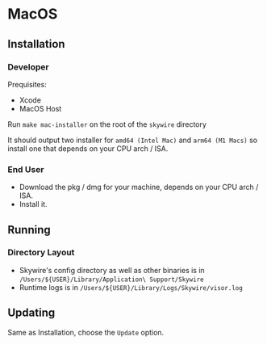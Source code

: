 # MacOS

## Installation

### Developer

Prequisites:

- Xcode
- MacOS Host

Run `make mac-installer` on the root of the `skywire` directory

It should output two installer for `amd64 (Intel Mac)` and `arm64 (M1 Macs)` so install one that depends on your CPU
arch / ISA.

### End User

- Download the pkg / dmg for your machine, depends on your CPU arch / ISA.
- Install it.

## Running

### Directory Layout

- Skywire's config directory as well as other binaries is in `/Users/${USER}/Library/Application\ Support/Skywire`
- Runtime logs is in `/Users/${USER}/Library/Logs/Skywire/visor.log`

## Updating

Same as Installation, choose the `Update` option.